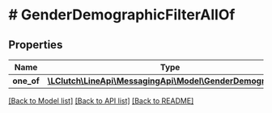# # GenderDemographicFilterAllOf

## Properties

Name | Type | Description | Notes
------------ | ------------- | ------------- | -------------
**one_of** | [**\LClutch\LineApi\MessagingApi\Model\GenderDemographic[]**](GenderDemographic.md) |  | [optional]

[[Back to Model list]](../../README.md#models) [[Back to API list]](../../README.md#endpoints) [[Back to README]](../../README.md)
